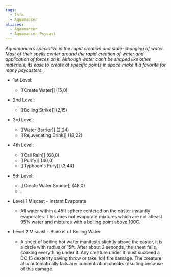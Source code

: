 ```yaml
---
tags:
  - Info
  - Aquamancer
aliases:
  - Aquamancer
  - Aquamancer Psycast
---
```

*Aquamancers specialize in the rapid creation and state-changing of water. Most of their spells center around the rapid creation of water and application of forces on it. Although water can't be shaped like other materials, its ease to create at specific points in space make it a favorite for many psycasters.*

- 1st Level:
	- [[Create Water]] (15,0)
- 2nd Level:
	- [[Boiling Strike]] (2,15)
- 3rd Level:
	- [[Water Barrier]] (2,24)
	- [[Rejuvenating Drink]] (18,22)
- 4th Level:
	- [[Call Rain]] (68,0)
	- [[Purify]] (46,0)
	- [[Typhoon's Fury]] (3,44)
- 5th Level:
	- [[Create Water Source]] (48,0)
	- .

- Level 1 Miscast - Instant Evaporate
	- All water within a 45ft sphere centered on the caster instantly evaporates. This does not evaporate mixtures which are not atleast 95% water and mixtures with a boiling point above 100C. 
- Level 2 Miscast - Blanket of Boiling Water
	- A sheet of boiling hot water manifests slightly above the caster, it is a circle with radius of 15ft. After about 2 seconds, the sheet falls, soaking everything under it. Any creature under it must succeed a DC 15 dexterity saving throw or take 1d4 fire damage. The creature also automatically fails any concentration checks resulting because of this damage.


